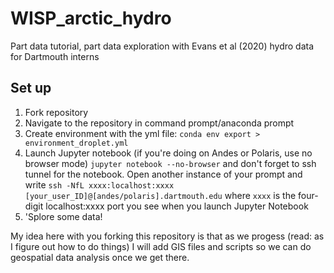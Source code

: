 # WISP_arctic_hydro
 Part data tutorial, part data exploration with Evans et al (2020) hydro data for Dartmouth interns
 
 ## Set up
 1. Fork repository
 2. Navigate to the repository in command prompt/anaconda prompt
 3. Create environment with the yml file:
 `conda env export > environment_droplet.yml`
 4. Launch Jupyter notebook (if you're doing on Andes or Polaris, use no browser mode)
 `jupyter notebook --no-browser`
 and don't forget to ssh tunnel for the notebook. Open another instance of your prompt and write
 `ssh -NfL xxxx:localhost:xxxx [your_user_ID]@[andes/polaris].dartmouth.edu`
 where `xxxx` is the four-digit localhost:xxxx port you see when you launch Jupyter Notebook 
 5. 'Splore some data! 
 
 My idea here with you forking this repository is that as we progess (read: as I figure out how to do things) I will add GIS files and scripts so we can do geospatial data analysis once we get there. 
